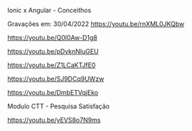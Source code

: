 Ionic x Angular - Conceithos

Gravações em: 30/04/2022
https://youtu.be/rnXML0JKQbw

https://youtu.be/Q0l0Aw-D1g8

https://youtu.be/pDvknNIuGEU

https://youtu.be/Z1LCaKTJfE0

https://youtu.be/SJ9DCq9UWzw

https://youtu.be/DmbETVqjEko

Modulo CTT - Pesquisa Satisfação

https://youtu.be/yEVS8o7N9ms
